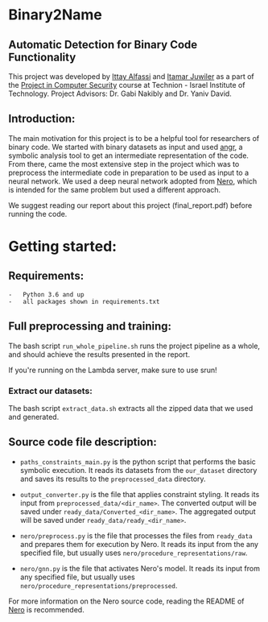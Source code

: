 # Binary2Name
## Automatic Detection for Binary Code Functionality

This project was developed by [Ittay Alfassi](https://github.com/ittay-alfassi) and [Itamar Juwiler](https://github.com/itamar1208) as a part of the [Project in Computer Security](https://webcourse.cs.technion.ac.il/236349/Spring2021/) course at Technion - Israel Institute of Technology. 
Project Advisors: Dr. Gabi Nakibly and Dr. Yaniv David. 

## Introduction:
The main motivation for this project is to be a helpful tool for researchers of binary code.
We started with binary datasets as input and used [angr](https://angr.io), a symbolic analysis tool to get an intermediate representation of the code.
From there, came the most extensive step in the project which was to preprocess the intermediate code in preparation to be used as input to a neural network. We used a deep neural network adopted from [Nero](https://github.com/tech-srl/nero), which is intended for the same problem but used a different approach.

We suggest reading our report about this project (final_report.pdf) before running the code.

Getting started:
=====================
## Requirements:
    -   Python 3.6 and up
    -   all packages shown in requirements.txt 

## Full preprocessing and training:

The bash script `run_whole_pipeline.sh` runs the project pipeline as a whole, and should achieve the results presented in the report.

If you're running on the Lambda server, make sure to use srun!

### Extract our datasets: 
The bash script `extract_data.sh` extracts all the zipped data that we used and generated.

## Source code file description:
  * `paths_constraints_main.py` is the python script that performs the basic symbolic execution. It reads its datasets from the `our_dataset` directory and saves its results to the `preprocessed_data` directory.

  * `output_converter.py` is the file that applies constraint styling.  It reads its input from `preprocessed_data/<dir_name>`. The converted output will be saved under `ready_data/Converted_<dir_name>`.
    The aggregated output will be saved under `ready_data/ready_<dir_name>`.

  * `nero/preprocess.py` is the file that processes the files from `ready_data` and prepares them for execution by Nero. It reads its input from the any specified file, but usually uses `nero/procedure_representations/raw`.

  * `nero/gnn.py` is the file that activates Nero's model. It reads its input from any specified file, but usually uses `nero/procedure_representations/preprocessed`.

For more information on the Nero source code, reading the README of [Nero](https://github.com/tech-srl/nero) is recommended.